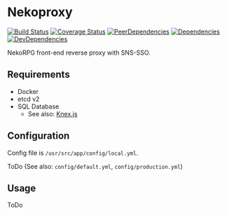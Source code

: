 # Nekoproxy
[![Build Status](https://img.shields.io/travis/ukatama/nekoproxy/master.svg?style=flat-square)](https://travis-ci.org/ukatama/nekoproxy)
[![Coverage Status](https://img.shields.io/coveralls/ukatama/nekoproxy.svg?style=flat-square)](https://coveralls.io/github/ukatama/nekoproxy)
[![PeerDependencies](https://img.shields.io/david/peer/ukatama/nekoproxy.svg?style=flat-square)](https://david-dm.org/ukatama/nekoproxy#info=peerDependencies&view=list)
[![Dependencies](https://img.shields.io/david/ukatama/nekoproxy.svg?style=flat-square)](https://david-dm.org/ukatama/nekoproxy)
[![DevDependencies](https://img.shields.io/david/dev/ukatama/nekoproxy.svg?style=flat-square)](https://david-dm.org/ukatama/nekoproxy#info=devDependencies&view=list)

NekoRPG front-end reverse proxy with SNS-SSO.

## Requirements
- Docker
- etcd v2
- SQL Database
  - See also: [Knex.js](http://knexjs.org/)

## Configuration
Config file is `/usr/src/app/config/local.yml`.

ToDo (See also: `config/default.yml`, `config/production.yml`)

## Usage

ToDo
